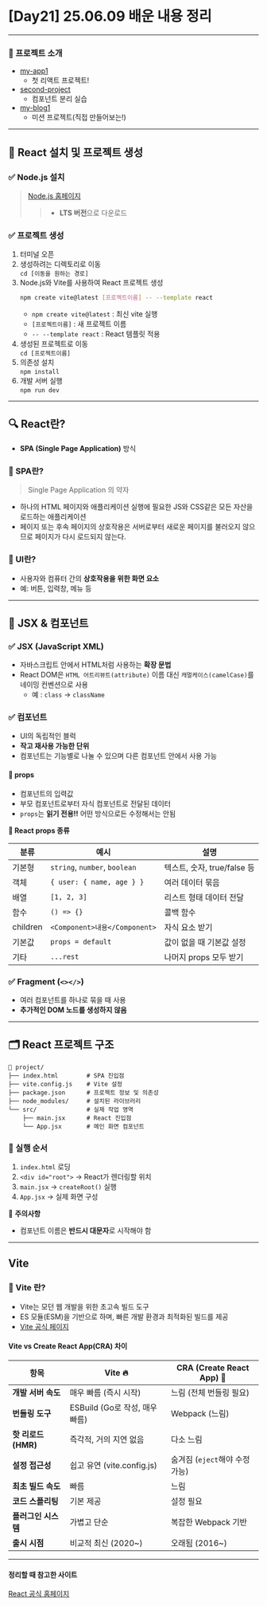 # [Day21] 25.06.09 배운 내용 정리

---

### 🔗 프로젝트 소개

- [my-app1](./my-app1/)
  - 첫 리액트 프로젝트!
- [second-project](./second-project/)
  - 컴포넌트 분리 실습
- [my-blog1](./my-blog1/)
  - 미션 프로젝트(직접 만들어보는!)

---

## 📌 React 설치 및 프로젝트 생성

### ✅ Node.js 설치

> [Node.js 홈페이지](https://nodejs.org/ko/download)
>
> > - **LTS 버전**으로 다운로드

### ✅ 프로젝트 생성

1. 터미널 오픈
2. 생성하려는 디렉토리로 이동  
   `cd [이동을 원하는 경로]`
3. Node.js와 Vite를 사용하여 React 프로젝트 생성
   ```bash
   npm create vite@latest [프로젝트이름] -- --template react
   ```
   - `npm create vite@latest` : 최신 vite 실행
   - `[프로젝트이름]` : 새 프로젝트 이름
   - `-- --template react` : React 템플릿 적용
4. 생성된 프로젝트로 이동  
   `cd [프로젝트이름]`
5. 의존성 설치  
   `npm install`
6. 개발 서버 실행  
   `npm run dev`

---

## 🔍 React란?

- **SPA (Single Page Application)** 방식

### 📄 SPA란?

> Single Page Application 의 약자

- 하나의 HTML 페이지와 애플리케이션 실행에 필요한 JS와 CSS같은 모든 자산을 로드하는 애플리케이션
- 페이지 또는 후속 페이지의 상호작용은 서버로부터 새로운 페이지를 불러오지 않으므로 페이지가 다시 로드되지 않는다.

### 🔸 UI란?

- 사용자와 컴퓨터 간의 **상호작용을 위한 화면 요소**
- 예: 버튼, 입력창, 메뉴 등

---

## 🧱 JSX & 컴포넌트

### ✅ JSX (JavaScript XML)

- 자바스크립트 안에서 HTML처럼 사용하는 **확장 문법**
- React DOM은 `HTML 어트리뷰트(attribute)` 이름 대신 `캐멀케이스(camelCase)`를 네이밍 컨벤션으로 사용
  - 예 : `class` -> `className`

### ✅ 컴포넌트

- UI의 독립적인 블럭
- **작고 재사용 가능한 단위**
- 컴포넌트는 기능별로 나눌 수 있으며 다른 컴포넌트 안에서 사용 가능

#### 👾 props

- 컴포넌트의 입력값
- 부모 컴포넌트로부터 자식 컴포넌트로 전달된 데이터
- `props`는 **읽기 전용!!** 어떤 방식으로든 수정해서는 안됨

**📌 React props 종류**

| 분류     | 예시                          | 설명                        |
| -------- | ----------------------------- | --------------------------- |
| 기본형   | `string`, `number`, `boolean` | 텍스트, 숫자, true/false 등 |
| 객체     | `{ user: { name, age } }`     | 여러 데이터 묶음            |
| 배열     | `[1, 2, 3]`                   | 리스트 형태 데이터 전달     |
| 함수     | `() => {}`                    | 콜백 함수                   |
| children | `<Component>내용</Component>` | 자식 요소 받기              |
| 기본값   | `props = default`             | 값이 없을 때 기본값 설정    |
| 기타     | `...rest`                     | 나머지 props 모두 받기      |

### ✅ Fragment (`<></>`)

- 여러 컴포넌트를 하나로 묶을 때 사용
- **추가적인 DOM 노드를 생성하지 않음**

---

## 🗂️ React 프로젝트 구조

```
📁 project/
├── index.html        # SPA 진입점
├── vite.config.js    # Vite 설정
├── package.json      # 프로젝트 정보 및 의존성
├── node_modules/     # 설치된 라이브러리
└── src/              # 실제 작업 영역
    ├── main.jsx      # React 진입점
    └── App.jsx       # 메인 화면 컴포넌트
```

### 📌 실행 순서

1. `index.html` 로딩
2. `<div id="root">` → React가 렌더링할 위치
3. `main.jsx` → `createRoot()` 실행
4. `App.jsx` → 실제 화면 구성

📌 **주의사항**

- 컴포넌트 이름은 **반드시 대문자**로 시작해야 함

---

## Vite

### 🚀 Vite 란?

- Vite는 모던 웹 개발을 위한 초고속 빌드 도구
- ES 모듈(ESM)을 기반으로 하며, 빠른 개발 환경과 최적화된 빌드를 제공
- [Vite 공식 페이지](https://ko.vite.dev/guide/)

#### Vite vs Create React App(CRA) 차이

| 항목                | Vite 🔥                        | CRA (Create React App) 🧰      |
| ------------------- | ------------------------------ | ------------------------------ |
| **개발 서버 속도**  | 매우 빠름 (즉시 시작)          | 느림 (전체 번들링 필요)        |
| **번들링 도구**     | ESBuild (Go로 작성, 매우 빠름) | Webpack (느림)                 |
| **핫 리로드 (HMR)** | 즉각적, 거의 지연 없음         | 다소 느림                      |
| **설정 접근성**     | 쉽고 유연 (vite.config.js)     | 숨겨짐 (`eject`해야 수정 가능) |
| **최초 빌드 속도**  | 빠름                           | 느림                           |
| **코드 스플리팅**   | 기본 제공                      | 설정 필요                      |
| **플러그인 시스템** | 가볍고 단순                    | 복잡한 Webpack 기반            |
| **출시 시점**       | 비교적 최신 (2020\~)           | 오래됨 (2016\~)                |

---

#### 정리할 때 참고한 사이트

[React 공식 홈페이지](https://ko.legacy.reactjs.org/docs/glossary.html)
